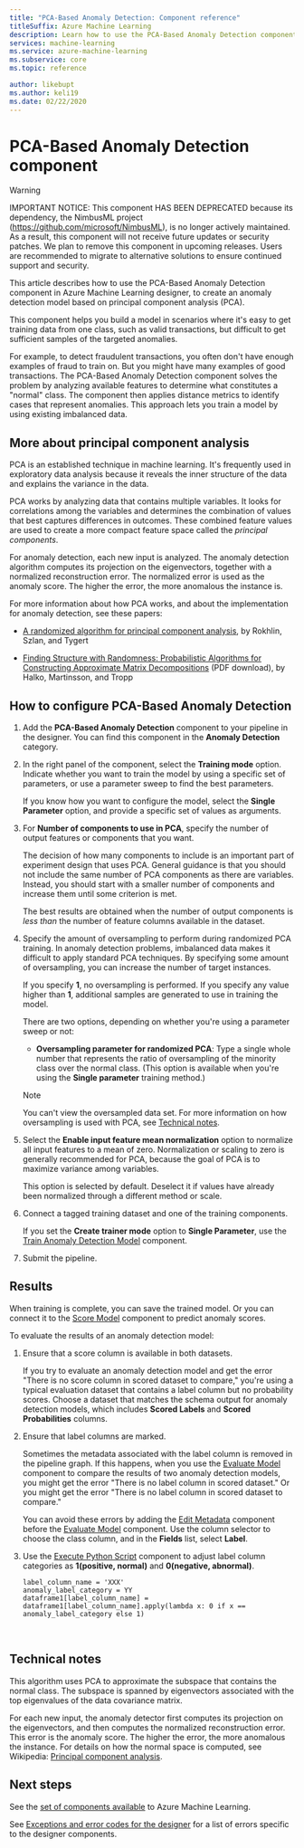 ```yaml
---
title: "PCA-Based Anomaly Detection: Component reference"
titleSuffix: Azure Machine Learning
description: Learn how to use the PCA-Based Anomaly Detection component to create an anomaly detection model based on principal component analysis (PCA).
services: machine-learning
ms.service: azure-machine-learning
ms.subservice: core
ms.topic: reference

author: likebupt
ms.author: keli19
ms.date: 02/22/2020
---
```


# PCA-Based Anomaly Detection component

> [!WARNING]
> IMPORTANT NOTICE: This component HAS BEEN DEPRECATED because its dependency, the NimbusML project (https://github.com/microsoft/NimbusML), is no longer actively maintained. As a result, this component will not receive future updates or security patches.
> We plan to remove this component in upcoming releases. Users are recommended to migrate to alternative solutions to ensure continued support and security.

This article describes how to use the PCA-Based Anomaly Detection component in Azure Machine Learning designer, to create an anomaly detection model based on principal component analysis (PCA).

This component helps you build a model in scenarios where it's easy to get training data from one class, such as valid transactions, but difficult to get sufficient samples of the targeted anomalies. 

For example, to detect fraudulent transactions, you often don't have enough examples of fraud to train on. But you might have many examples of good transactions. The PCA-Based Anomaly Detection component solves the problem by analyzing available features to determine what constitutes a "normal" class. The component then applies distance metrics to identify cases that represent anomalies. This approach lets you train a model by using existing imbalanced data.

## More about principal component analysis

PCA is an established technique in machine learning. It's frequently used in exploratory data analysis because it reveals the inner structure of the data and explains the variance in the data.

PCA works by analyzing data that contains multiple variables. It looks for correlations among the variables and determines the combination of values that best captures differences in outcomes. These combined feature values are used to create a more compact feature space called the *principal components*.

For anomaly detection, each new input is analyzed. The anomaly detection algorithm computes its projection on the eigenvectors, together with a normalized reconstruction error. The normalized error is used as the anomaly score. The higher the error, the more anomalous the instance is.

For more information about how PCA works, and about the implementation for anomaly detection, see these papers:

- [A randomized algorithm for principal component analysis](https://arxiv.org/abs/0809.2274), by Rokhlin, Szlan, and Tygert

- [Finding Structure with Randomness: Probabilistic Algorithms for Constructing Approximate Matrix Decompositions](http://users.cms.caltech.edu/~jtropp/papers/HMT11-Finding-Structure-SIREV.pdf) (PDF download), by Halko, Martinsson, and Tropp

## How to configure PCA-Based Anomaly Detection

1. Add the **PCA-Based Anomaly Detection** component to your pipeline in the designer. You can find this component in the **Anomaly Detection** category.

2. In the right panel of the component, select the **Training mode** option. Indicate whether you want to train the model by using a specific set of parameters, or use a parameter sweep to find the best parameters.

    If you know how you want to configure the model, select the **Single Parameter** option, and provide a specific set of values as arguments.

3. For **Number of components to use in PCA**, specify the number of output features or components that you want.

    The decision of how many components to include is an important part of experiment design that uses PCA. General guidance is that you should not include the same number of PCA components as there are variables. Instead, you should start with a smaller number of components and increase them until some criterion is met.

    The best results are obtained when the number of output components is *less than* the number of feature columns available in the dataset.

4. Specify the amount of oversampling to perform during randomized PCA training. In anomaly detection problems, imbalanced data makes it difficult to apply standard PCA techniques. By specifying some amount of oversampling, you can increase the number of target instances.

    If you specify **1**, no oversampling is performed. If you specify any value higher than **1**, additional samples are generated to use in training the model.

    There are two options, depending on whether you're using a parameter sweep or not:

    - **Oversampling parameter for randomized PCA**: Type a single whole number that represents the ratio of oversampling of the minority class over the normal class. (This option is available when you're using the **Single parameter** training method.)

    > [!NOTE]
    > You can't view the oversampled data set. For more information on how oversampling is used with PCA, see [Technical notes](#technical-notes).

5. Select the **Enable input feature mean normalization** option to normalize all input features to a mean of zero. Normalization or scaling to zero is generally recommended for PCA, because the goal of PCA is to maximize variance among variables.

    This option is selected by default. Deselect it if values have already been normalized through a different method or scale.

6. Connect a tagged training dataset and one of the training components.

   If you set the **Create trainer mode** option to **Single Parameter**, use the [Train Anomaly Detection Model](train-anomaly-detection-model.md) component.

7. Submit the pipeline.

## Results

When training is complete, you can save the trained model. Or you can connect it to the [Score Model](score-model.md) component to predict anomaly scores.

To evaluate the results of an anomaly detection model:

1. Ensure that a score column is available in both datasets.

    If you try to evaluate an anomaly detection model and get the error "There is no score column in scored dataset to compare," you're using a typical evaluation dataset that contains a label column but no probability scores. Choose a dataset that matches the schema output for anomaly detection models, which includes **Scored Labels** and **Scored Probabilities** columns.

2. Ensure that label columns are marked.

    Sometimes the metadata associated with the label column is removed in the pipeline graph. If this happens, when you use the [Evaluate Model](evaluate-model.md) component to compare the results of two anomaly detection models, you might get the error "There is no label column in scored dataset." Or you might get the error "There is no label column in scored dataset to compare."

    You can avoid these errors by adding the [Edit Metadata](edit-metadata.md) component before the [Evaluate Model](evaluate-model.md) component. Use the column selector to choose the class column, and in the **Fields** list, select **Label**.

3. Use the [Execute Python Script](execute-python-script.md) component to adjust label column categories as **1(positive, normal)** and **0(negative, abnormal)**.

    ````
    label_column_name = 'XXX'
    anomaly_label_category = YY
    dataframe1[label_column_name] = dataframe1[label_column_name].apply(lambda x: 0 if x == anomaly_label_category else 1)
    ````

    ​
## Technical notes

This algorithm uses PCA to approximate the subspace that contains the normal class. The subspace is spanned by eigenvectors associated with the top eigenvalues of the data covariance matrix. 

For each new input, the anomaly detector first computes its projection on the eigenvectors, and then computes the normalized reconstruction error. This error is the anomaly score. The higher the error, the more anomalous the instance. For details on how the normal space is computed, see Wikipedia: [Principal component analysis](https://wikipedia.org/wiki/Principal_component_analysis). 


## Next steps

See the [set of components available](component-reference.md) to Azure Machine Learning. 

See [Exceptions and error codes for the designer](designer-error-codes.md) for a list of errors specific to the designer components.